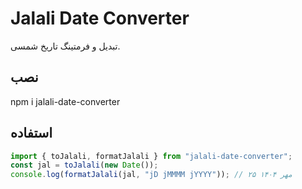 # Jalali Date Converter

تبدیل و فرمتینگ تاریخ شمسی.

## نصب

npm i jalali-date-converter

## استفاده

```ts
import { toJalali, formatJalali } from "jalali-date-converter";
const jal = toJalali(new Date());
console.log(formatJalali(jal, "jD jMMMM jYYYY")); // ۲۵ مهر ۱۴۰۴
```
